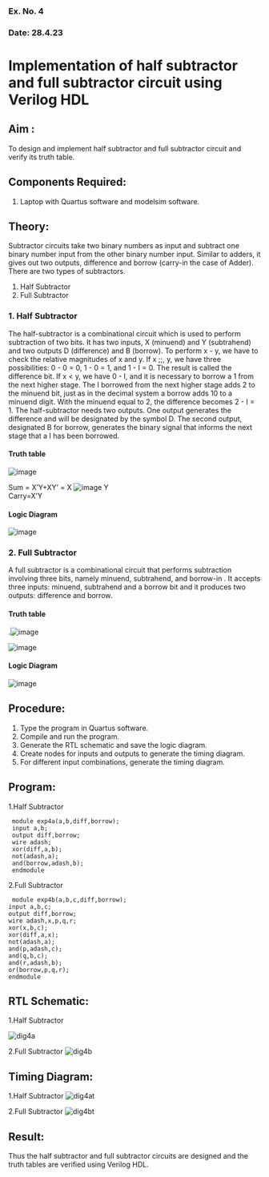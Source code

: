 ### Ex. No. 4
### Date: 28.4.23
# Implementation of half subtractor and full subtractor circuit using Verilog HDL
## Aim :
To design and implement half subtractor and full subtractor circuit and verify its truth table.
## Components Required:
1.	Laptop with Quartus software and modelsim software.
## Theory:
Subtractor circuits take two binary numbers as input and subtract one binary number input from the other binary number input. Similar to adders, it gives out two outputs, difference and borrow (carry-in the case of Adder). There are two types of subtractors.

1) Half Subtractor
2) Full Subtractor
### 1.	Half Subtractor
The half-subtractor is a combinational circuit which is used to perform subtraction of two bits. It has two inputs, X (minuend) and Y (subtrahend) and two outputs D (difference) and B (borrow). To perform x - y, we have to check the relative magnitudes of x and y. If x ;;, y, we have three possibilities: 0 - 0 = 0, 1 - 0 = 1, and 1 - I = 0. The result is called the difference bit. If x < y, we have 0 - I, and it is necessary to borrow a 1 from the next higher stage. The I borrowed from the next higher stage adds 2 to the minuend bit, just as in the decimal system a borrow adds 10 to a minuend digit. With the minuend equal to 2, the difference becomes 2 - I = 1. The half-subtractor needs two outputs. One output generates the difference
and will be designated by the symbol D. The second output, designated B for borrow, generates the binary signal that informs the next stage that a I has been borrowed.
#### Truth table
 ![image](https://github.com/rvinifa/Subtractor/assets/133735746/5f2ca839-ef30-4b48-801c-029d4f1f80ed)

Sum = X’Y+XY’ = X ![image](https://github.com/rvinifa/Subtractor/assets/133735746/7822e41f-5b09-4d0d-90e9-996ac5f7b782)
 Y  
Carry=X’Y
#### Logic Diagram

![image](https://github.com/rvinifa/Subtractor/assets/133735746/ca83d3c0-9f56-4d5a-b02a-22224b853e03)
 
### 2.	Full Subtractor
A full subtractor is a combinational circuit that performs subtraction involving three bits, namely minuend, subtrahend, and borrow-in . It accepts three inputs: minuend, subtrahend and a borrow bit and it produces two outputs: difference and borrow. 

#### Truth table
  .![image](https://github.com/rvinifa/Subtractor/assets/133735746/c6a11f80-9743-480e-a960-7a3174344b06)

![image](https://github.com/rvinifa/Subtractor/assets/133735746/ceb25c38-e81f-41e1-8b0f-20eb84207b2a)
 
#### Logic Diagram
 ![image](https://github.com/rvinifa/Subtractor/assets/133735746/ec7a895d-8893-4155-adc8-d15186f3f8b8)

## Procedure:
1.	Type the program in Quartus software.
2.	Compile and run the program.
3.	Generate the RTL schematic and save the logic diagram.
4.	Create nodes for inputs and outputs to generate the timing diagram.
5.	For different input combinations, generate the timing diagram.


## Program:
1.Half Subtractor
```
 module exp4a(a,b,diff,borrow);
 input a,b;
 output diff,borrow;
 wire adash;
 xor(diff,a,b);
 not(adash,a);
 and(borrow,adash,b);
 endmodule
 ```
 2.Full Subtractor
 ```
  module exp4b(a,b,c,diff,borrow);
 input a,b,c;
 output diff,borrow;
 wire adash,x,p,q,r;
 xor(x,b,c);
 xor(diff,a,x);
 not(adash,a);
 and(p,adash,c);
 and(q,b,c);
 and(r,adash,b);
 or(borrow,p,q,r);
 endmodule
 ```
## RTL Schematic:
1.Half Subtractor

![dig4a](https://github.com/BALA291/Subtractor/assets/120717501/bf005a69-0321-4866-b087-ab3eef1a8832)

 2.Full Subtractor
![dig4b](https://github.com/BALA291/Subtractor/assets/120717501/842f75d8-6eae-46ab-88d3-1aaee90215db)



## Timing Diagram:
1.Half Subtractor
![dig4at](https://github.com/BALA291/Subtractor/assets/120717501/f757b4b1-6342-4adf-9622-b94430e9d216)

 2.Full Subtractor
![dig4bt](https://github.com/BALA291/Subtractor/assets/120717501/1f3aa6db-77cd-48ca-99ab-aa44d0e02737)


## Result:
Thus the half subtractor and full subtractor circuits are designed and the truth tables are verified using Verilog HDL.
